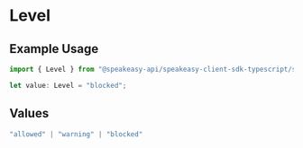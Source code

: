 # Level

## Example Usage

```typescript
import { Level } from "@speakeasy-api/speakeasy-client-sdk-typescript/sdk/models/shared";

let value: Level = "blocked";
```

## Values

```typescript
"allowed" | "warning" | "blocked"
```